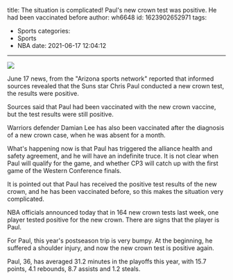 title: The situation is complicated! Paul's new crown test was positive. He had been vaccinated before
author: wh6648
id: 1623902652971
tags: 
- Sports
categories: 
- Sports
- NBA
date: 2021-06-17 12:04:12
---
![](https://p5.itc.cn/q_70/images01/20210617/06f1042e219b4e878058c39af7256678.jpeg)


June 17 news, from the "Arizona sports network" reported that informed sources revealed that the Suns star Chris Paul conducted a new crown test, the results were positive.

Sources said that Paul had been vaccinated with the new crown vaccine, but the test results were still positive.

Warriors defender Damian Lee has also been vaccinated after the diagnosis of a new crown case, when he was absent for a month.

What's happening now is that Paul has triggered the alliance health and safety agreement, and he will have an indefinite truce. It is not clear when Paul will qualify for the game, and whether CP3 will catch up with the first game of the Western Conference finals.

It is pointed out that Paul has received the positive test results of the new crown, and he has been vaccinated before, so this makes the situation very complicated.

NBA officials announced today that in 164 new crown tests last week, one player tested positive for the new crown. There are signs that the player is Paul.

For Paul, this year's postseason trip is very bumpy. At the beginning, he suffered a shoulder injury, and now the new crown test is positive again.

Paul, 36, has averaged 31.2 minutes in the playoffs this year, with 15.7 points, 4.1 rebounds, 8.7 assists and 1.2 steals.

